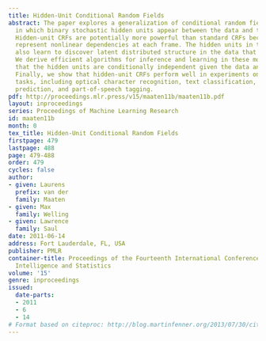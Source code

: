 ```yaml
---
title: Hidden-Unit Conditional Random Fields
abstract: The paper explores a generalization of conditional random fields (CRFs)
  in which binary stochastic hidden units appear between the data and the labels.
  Hidden-unit CRFs are potentially more powerful than standard CRFs because they can
  represent nonlinear dependencies at each frame. The hidden units in these models
  also learn to discover latent distributed structure in the data that improves classification.
  We derive efficient algorithms for inference and learning in these models by observing
  that the hidden units are conditionally independent given the data and the labels.
  Finally, we show that hidden-unit CRFs perform well in experiments on a range of
  tasks, including optical character recognition, text classification, protein structure
  prediction, and part-of-speech tagging.
pdf: http://proceedings.mlr.press/v15/maaten11b/maaten11b.pdf
layout: inproceedings
series: Proceedings of Machine Learning Research
id: maaten11b
month: 0
tex_title: Hidden-Unit Conditional Random Fields
firstpage: 479
lastpage: 488
page: 479-488
order: 479
cycles: false
author:
- given: Laurens
  prefix: van der
  family: Maaten
- given: Max
  family: Welling
- given: Lawrence
  family: Saul
date: 2011-06-14
address: Fort Lauderdale, FL, USA
publisher: PMLR
container-title: Proceedings of the Fourteenth International Conference on Artificial
  Intelligence and Statistics
volume: '15'
genre: inproceedings
issued:
  date-parts:
  - 2011
  - 6
  - 14
# Format based on citeproc: http://blog.martinfenner.org/2013/07/30/citeproc-yaml-for-bibliographies/
---
```

